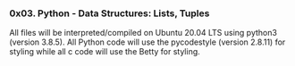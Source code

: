 ### 0x03. Python - Data Structures: Lists, Tuples
All files will be interpreted/compiled on Ubuntu 20.04 LTS using python3 (version 3.8.5).
All Python code will use the pycodestyle (version 2.8.11) for styling while all c code will use the Betty for styling.
